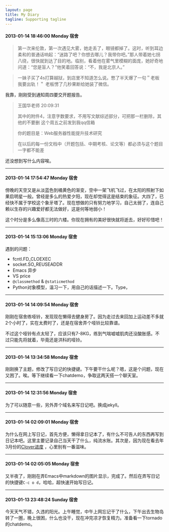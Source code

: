 ```yaml
---
layout: page
title: My Diary
tagline: Supporting tagline
---
```

#### 2013-01-14 18:46:00 Monday 宿舍

> 第一次来伦敦，第一次遇见大雾，她走丢了，眼镜都掉了。这时，听到耳边柔和的普通话响起：“迷路了吧？你想去哪儿？我带你吧。”那人带着她七拐八绕，很快就到达了目的地。临别，看着他在雾气里模糊的面庞，她好奇地问道：“您是盲人？”他笑着回答说：“不，我是北京人。”

> 一妹子买了4s打算越狱，到店里不知道怎么说。憋了半天爆了一句＂老板我要出轨！＂ 老板愣了几秒果断给她装了微信。

我靠，刚刚受到通知周四要交开题报告。

> 王国华老师 20:09:31
>
> 其中的附件4，注意字数要求，不用写文献综述部分，可把那一栏删除，其他的不要删
> 这个周五之前发到我qq信箱
>  
> 你的题目是：Web服务器性能提升技术研究
>  
> 在以后的每一份文档中（开题包括、中期考核、论文等）都必须与这个题目一字都不能差

还没想到写什么内容唉。

-----
#### 2013-01-14 17:54:47 Monday 宿舍

傍晚的天空又是从淡蓝色到橘黄色的渐变，空中一架飞机飞过，在太阳的照射下如果启明星一般。曾经是多么的热爱夕阳，现在却觉得这是结束的象征。大四了，已经快不属于学校这个象牙塔了。现在想做的只有努力地学习，自己太弱了，连自己赖以生存的兴趣爱好都无法做好，这是何等地弱小！

这个时分是多么像高三时的六楼。你现在拥有的美好很快就将逝去，好好珍惜吧！

-----
#### 2013-01-14 15:13:06 Monday 宿舍

遇到的问题：

 * fcntl.FD_CLOEXEC
 * socket.SO_REUSEADDR
 * Emacs 异步
 * VS price
 * `@classmethod` & `@staticmethod`
 * Python对象模型，温习一下，用自己的话描述一下。Type，

-----
#### 2013-01-14 14:09:54 Monday 宿舍

刚刚在宿舍练哑铃，发现现在懒得去健身房了。因为走过去来回加上运动差不多就2个小时了，实在太费时了，还是在宿舍弄个哑铃比较靠谱。

不过这个哑铃有点太轻了，应该只有7-8KG，练到气喘嘘嘘肌肉还没酸胀感。不过只能先将就着，毕竟还是洪科的哑铃。

-----
#### 2013-01-14 13:34:58 Monday 宿舍

刚刚换了主题，修改了写日记的快捷键。下午要干什么呢？嗯，这是个问题，现在又困了。唉。等下继续看一下chatdemo，争取这两天搭一个聊天室。

-----
#### 2013-01-14 12:31:56 Monday 宿舍

为了可以随意一些，另外弄个域名来写日记吧。换成jekyll。

-----
#### 2013-01-14 02:09:01 Monday 宿舍

为什么在网上写日记，首先方便，懒得拿日记本了，有什么不可告人的东西再写到日记本吧。这里主要记录自己当天干了什么，纯流水账。其次是，因为现在看去年3月份的[Clover进度](http://everet.org/2012/01/clover-progress.html ) ，心里别有一番滋味。

-----
#### 2013-01-14 02:05:05 Monday 宿舍

又半夜了，刚刚在弄Emacs中markdown的图片显示，完成了。然后在弄写日记的快捷键`C-c o d`，哈哈，超快速开始写日记。

-----
#### 2013-01-13 23:48:24 Sunday 宿舍

今天天气不错，久违的阳光。上午睡觉，中午上网忘记干了什么，下午出去生物岛转了一圈，晚上很困，什么也没干，现在冲完凉才恢复精力。准备看一下tornado的chatdemo。


